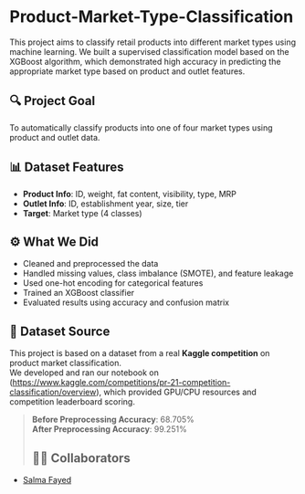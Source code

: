 # Product-Market-Type-Classification
This project aims to classify retail products into different market types using machine learning. We built a supervised classification model based on the XGBoost algorithm, which demonstrated high accuracy in predicting the appropriate market type based on product and outlet features.

## 🔍 Project Goal
To automatically classify products into one of four market types using product and outlet data.

## 📊 Dataset Features
- **Product Info**: ID, weight, fat content, visibility, type, MRP
- **Outlet Info**: ID, establishment year, size, tier
- **Target**: Market type (4 classes)

## ⚙️ What We Did
- Cleaned and preprocessed the data
- Handled missing values, class imbalance (SMOTE), and feature leakage
- Used one-hot encoding for categorical features
- Trained an XGBoost classifier
- Evaluated results using accuracy and confusion matrix

## 🏁 Dataset Source

This project is based on a dataset from a real **Kaggle competition** on product market classification.  
We developed and ran our notebook on (https://www.kaggle.com/competitions/pr-21-competition-classification/overview), which provided GPU/CPU resources and competition leaderboard scoring.

> **Before Preprocessing Accuracy**: 68.705%  
> **After Preprocessing Accuracy**: 99.251%
> ## 👨‍💻 Collaborators
- [Salma Fayed](https://github.com/salmafayed7)
